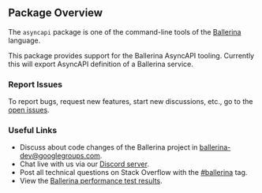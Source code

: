 ## Package Overview

The `asyncapi` package is one of the command-line tools of the [Ballerina](https://ballerina.io/) language.

This package provides support for the Ballerina AsyncAPI tooling. Currently this will export AsyncAPI definition of a Ballerina service. 

### Report Issues
To report bugs, request new features, start new discussions, etc., go to the [open issues](https://github.com/thushalya/asyncapi-tools/issues).

### Useful Links

* Discuss about code changes of the Ballerina project in [ballerina-dev@googlegroups.com](mailto:ballerina-dev@googlegroups.com).
* Chat live with us via our [Discord server](https://discord.gg/ballerinalang).
* Post all technical questions on Stack Overflow with the [#ballerina](https://stackoverflow.com/questions/tagged/ballerina) tag.
* View the [Ballerina performance test results](performance/benchmarks/summary.md).

